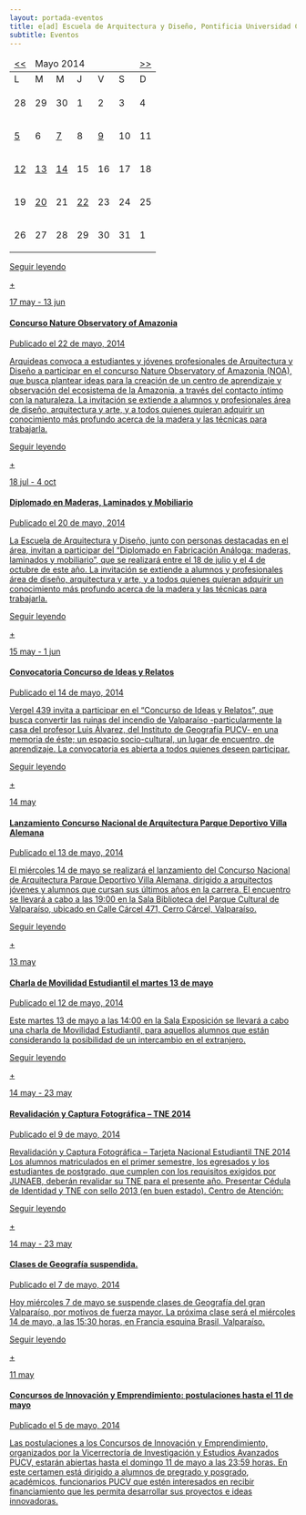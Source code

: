 ```yaml
---
layout: portada-eventos
title: e[ad] Escuela de Arquitectura y Diseño, Pontificia Universidad Católica de Valparaíso
subtitle: Eventos
---
```


<div class='fila'>
	<div class='col-lg-3 col-md-4 oculto-sm oculto-xs cf'>
    <div class='menu-affix'>
      <div data-spy="affix" data-offset-top="270" data-offset-bottom='500'>
        <div class="pagina calendario">
          <table class="em-calendar">
            <thead>
              <tr>
                <td><a rel="nofollow" href="?ajaxCalendar=1&amp;mo=2&amp;yr=2014&amp;limit=3" class="em-calnav em-calnav-prev">&lt;&lt;</a></td>
                <td colspan="5" class="month_name">Mayo 2014</td>
                <td><a rel="nofollow" href="?ajaxCalendar=1&amp;mo=4&amp;yr=2014&amp;limit=3" class="em-calnav em-calnav-next">&gt;&gt;</a></td>
              </tr>
            </thead>
              <tbody>
                <tr class="days-names">
                  <td>L</td><td>M</td><td>M</td><td>J</td><td>V</td><td>S</td><td>D</td>
                </tr>
                <tr>
                      <td>
                          <p>28</p>
                        </td>
                      <td>
                          <p>29</p>
                        </td>
                      <td>
                          <p>30</p>
                        </td>
                      <td>
                          <p>1</p>
                        </td>
                      <td>
                          <p>2</p>
                        </td>
                      <td>
                          <p>3</p>
                        </td>
                      <td>
                          <p>4</p>
                      </td>
                  </tr><tr>       
                  <td>
                          <a href='#'>5</a>
                        </td>
                      <td>
                          <p>6</p>
                        </td>
                      <td>
                          <a href='#'>7</a>
                        </td>
                      <td>
                          <p>8</p>
                        </td>
                      <td>
                          <a href='#'>9</a>
                        </td>
                      <td>
                          <p>10</p>
                        </td>
                      <td>
                          <p>11</p>
                        </td>
                  </tr><tr>       
                  <td>
                          <a href='#'>12</a>
                        </td>
                      <td>
                          <a href='#'>13</a>
                        </td>
                      <td>
                          <a href='#'>14</a>
                        </td>
                      <td>
                          <p>15</p>
                        </td>
                      <td>
                          <p>16</p>
                        </td>
                      <td>
                          <p>17</p>
                        </td>
                      <td>
                          <p>18</p>
                        </td>
                  </tr><tr>       
                  <td>
                          <p>19</p>
                        </td>
                      <td>
                          <a href='#'>20</a>
                        </td>
                      <td>
                          <p>21</p>
                        </td>
                      <td>
                          <a href='#'>22</a>
                        </td>
                      <td>
                          <p>23</p>
                        </td>
                      <td>
                          <p>24</p>
                        </td>
                      <td>
                          <p>25</p>
                        </td>
                  </tr><tr> 
                  <td>
                          <p>26</p>
                        </td>
                      <td>
                          <p>27</p>
                        </td>
                      <td>
                          <p>28</p>
                        </td>
                      <td>
                          <p>29</p>
                        </td>
                      <td>
                          <p>30</p>
                        </td>
                      <td>
                          <p>31</p>
                        </td>
                      <td>
                          <p>1</p>
                        </td>
                  </tr>
              </tbody>
          </table>
        </div>
      </div>
    </div>
	</div>
	<div class='col-lg-9 col-md-8 col-sm-12 col-xs-12'>
		<div class='fila'>
      <div class='col-lg-12 col-md-12 col-sm-12 col-xs-12'>
        <a href='#' class='bloque-enlace portada evento'>
          <p class='seguir-leyendo'>Seguir leyendo</p><p class='seguir-leyendo ver-mas'>+</p>
          <div class='pagina evento portada'>
              <div class='dato-evento portada'> 
                <p class='dia centrado'>17 may - 13 jun</p> 
              </div>  
              <h4 class='rojo-claro'>Concurso Nature Observatory of Amazonia</h4> 
              <aside class='blanco entry-details'>Publicado el 22 de mayo, 2014</aside> 
              <p class='extracto'>Arquideas convoca a estudiantes y jóvenes profesionales de Arquitectura y Diseño a participar en el concurso Nature Observatory of Amazonia (NOA), ﻿que busca plantear ideas para la creación de un centro de aprendizaje y observación del ecosistema de la Amazonia, a través del contacto íntimo con la naturaleza.  La invitación se extiende a alumnos y profesionales área de diseño, arquitectura y arte, y a todos quienes quieran adquirir un conocimiento más profundo acerca de la madera y las técnicas para trabajarla.</p> 
          </div>
        </a>
      </div>
      <div class='col-lg-12 col-md-12 col-sm-12 col-xs-12'>
        <a href='#' class='bloque-enlace portada evento'>
          <p class='seguir-leyendo'>Seguir leyendo</p><p class='seguir-leyendo ver-mas'>+</p>
          <div class='pagina evento portada'>
              <div class='dato-evento portada'> 
                <p class='dia centrado'>18 jul - 4 oct</p> 
              </div>  
              <h4 class='rojo-claro'>Diplomado en Maderas, Laminados y Mobiliario</h4> 
              <aside class='blanco entry-details'>Publicado el 20 de mayo, 2014</aside> 
              <p class='extracto'>La Escuela de Arquitectura y Diseño, junto con personas destacadas en el área, invitan a participar del “Diplomado en Fabricación Análoga: maderas, laminados y mobiliario﻿”, que se realizará entre el 18 de julio y el 4 de octubre de este año. La invitación se extiende a alumnos y profesionales área de diseño, arquitectura y arte, y a todos quienes quieran adquirir un conocimiento más profundo acerca de la madera y las técnicas para trabajarla. </p> 
          </div>
        </a>
      </div>
      <div class='col-lg-12 col-md-12 col-sm-12 col-xs-12'>
        <a href='#' class='bloque-enlace portada evento'>
          <p class='seguir-leyendo'>Seguir leyendo</p><p class='seguir-leyendo ver-mas'>+</p>
          <div class='pagina evento portada'>
              <div class='dato-evento portada'> 
                <p class='dia centrado'>15 may - 1 jun</p> 
              </div>  
              <h4 class='rojo-claro'>Convocatoria Concurso de Ideas y Relatos</h4> 
              <aside class='blanco entry-details'>Publicado el 14 de mayo, 2014</aside> 
              <p class='extracto'>Vergel 439 invita a participar en el “Concurso de Ideas y Relatos”, que busca convertir las ruinas del incendio de Valparaíso -particularmente la casa del profesor Luis Álvarez, del Instituto de Geografía PUCV- en una memoria de éste; un espacio socio-cultural, un lugar de encuentro, de aprendizaje. La convocatoria es abierta a todos quienes deseen participar.</p> 
          </div>
        </a>
      </div>
      <div class='col-lg-12 col-md-12 col-sm-12 col-xs-12'>
        <a href='#' class='bloque-enlace portada evento'>
          <p class='seguir-leyendo'>Seguir leyendo</p><p class='seguir-leyendo ver-mas'>+</p>
          <div class='pagina evento portada'>
              <div class='dato-evento portada'> 
                <p class='dia centrado'>14 may</p> 
              </div>  
              <h4 class='rojo-claro'>Lanzamiento Concurso Nacional de Arquitectura Parque Deportivo Villa Alemana</h4> 
              <aside class='blanco entry-details'>Publicado el 13 de mayo, 2014</aside> 
              <p class='extracto'>El miércoles 14 de mayo se realizará el lanzamiento del Concurso Nacional de Arquitectura Parque Deportivo Villa Alemana, dirigido a arquitectos jóvenes y alumnos que cursan sus últimos años en la carrera. El encuentro se llevará a cabo a las 19:00 en la Sala Biblioteca del Parque Cultural de Valparaíso, ubicado en Calle Cárcel 471, Cerro Cárcel, Valparaíso. </p> 
          </div>
        </a>
      </div>
      <div class='col-lg-12 col-md-12 col-sm-12 col-xs-12'>
        <a href='#' class='bloque-enlace portada evento'>
          <p class='seguir-leyendo'>Seguir leyendo</p><p class='seguir-leyendo ver-mas'>+</p>
          <div class='pagina evento portada'>
              <div class='dato-evento portada'> 
                <p class='dia centrado'>13 may</p> 
              </div>  
              <h4 class='rojo-claro'>Charla de Movilidad Estudiantil el martes 13 de mayo</h4> 
              <aside class='blanco entry-details'>Publicado el 12 de mayo, 2014</aside> 
              <p class='extracto'>Este martes 13 de mayo a las 14:00 en la Sala Exposición se llevará a cabo una charla de Movilidad Estudiantil, para aquellos alumnos que están considerando la posibilidad de un intercambio en el extranjero. </p> 
          </div>
        </a>
      </div>
      <div class='col-lg-12 col-md-12 col-sm-12 col-xs-12'>
        <a href='#' class='bloque-enlace portada evento'>
          <p class='seguir-leyendo'>Seguir leyendo</p><p class='seguir-leyendo ver-mas'>+</p>
          <div class='pagina sm evento portada'>
              <div class='dato-evento portada'> 
                <p class='dia centrado'>14 may - 23 may</p> 
              </div>  
              <h4 class='rojo-claro'>Revalidación y Captura Fotográfica – TNE 2014</h4> 
              <aside class='blanco entry-details'>Publicado el 9 de mayo, 2014</aside> 
              <p class='extracto'>Revalidación y Captura Fotográfica – Tarjeta Nacional Estudiantil TNE 2014 Los alumnos matriculados en el primer semestre, los egresados y los estudiantes de postgrado, que cumplen con los requisitos exigidos por JUNAEB, deberán revalidar su TNE para el presente año. Presentar Cédula de Identidad y TNE con sello 2013 (en buen estado). Centro de Atención: </p> 
          </div>
        </a>
      </div>
      <div class='col-lg-12 col-md-12 col-sm-12 col-xs-12'>
        <a href='#' class='bloque-enlace portada evento'>
          <p class='seguir-leyendo'>Seguir leyendo</p><p class='seguir-leyendo ver-mas'>+</p>
          <div class='pagina sm evento portada'>
              <div class='dato-evento portada'> 
                <p class='dia centrado'>14 may - 23 may</p> 
              </div>  
              <h4 class='rojo-claro'>Clases de Geografía suspendida.</h4> 
              <aside class='blanco entry-details'>Publicado el 7 de mayo, 2014</aside> 
              <p class='extracto'>Hoy miércoles 7 de mayo se suspende clases de Geografía del gran Valparaíso, por motivos de fuerza mayor. La próxima clase será el miércoles 14 de mayo, a las 15:30 horas, en Francia esquina Brasil, Valparaíso.</p> 
          </div>
        </a>
      </div>
      <div class='col-lg-12 col-md-12 col-sm-12 col-xs-12'>
        <a href='#' class='bloque-enlace portada evento'>
          <p class='seguir-leyendo'>Seguir leyendo</p><p class='seguir-leyendo ver-mas'>+</p>
          <div class='pagina sm evento portada'>
              <div class='dato-evento portada'> 
                <p class='dia centrado'>11 may</p> 
              </div>  
              <h4 class='rojo-claro'>Concursos de Innovación y Emprendimiento: postulaciones hasta el 11 de mayo</h4> 
              <aside class='blanco entry-details'>Publicado el 5 de mayo, 2014</aside> 
              <p class='extracto'>Las postulaciones a los Concursos de Innovación y Emprendimiento, organizados por la Vicerrectoría de Investigación y Estudios Avanzados PUCV, estarán abiertas hasta el domingo 11 de mayo a las 23:59 horas. En este certamen está dirigido a alumnos de pregrado y posgrado, académicos, funcionarios PUCV que estén interesados en recibir financiamiento que les permita desarrollar sus proyectos e ideas innovadoras.</p> 
          </div>
        </a>
      </div>
		</div>
	</div>
</div>